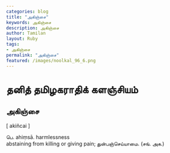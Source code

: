 ```yaml
---  
categories: blog  
title: "அகிஞ்சை"
keywords: அகிஞ்சை  
description: அகிஞ்சை
author: Tamilan  
layout: Ruby  
tags:     
- அகிஞ்சை
permalink: "அகிஞ்சை"  
featured: /images/noolkal_96_6.png  
--- 
```

# தனித் தமிழகராதிக் களஞ்சியம்
## அகிஞ்சை

[ akiñcai ]  
  
பெ. ahiṃsā. harmlessness  
abstaining from killing or giving pain; துன்பஞ்செய்யாமை. (சங். அக.)